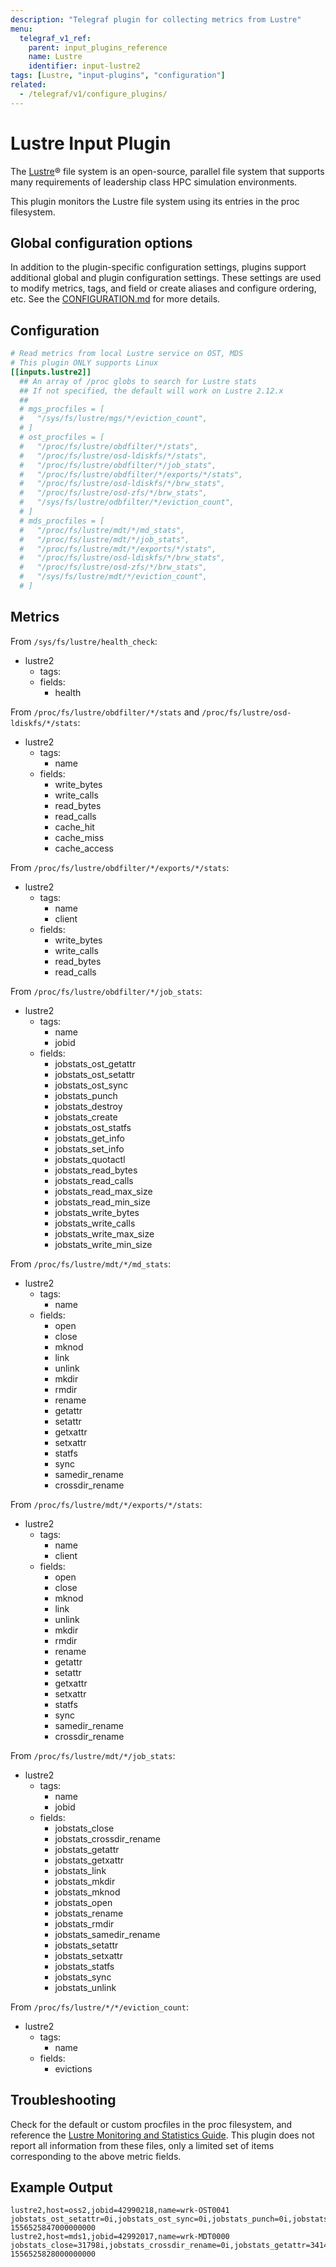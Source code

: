 ```yaml
---
description: "Telegraf plugin for collecting metrics from Lustre"
menu:
  telegraf_v1_ref:
    parent: input_plugins_reference
    name: Lustre
    identifier: input-lustre2
tags: [Lustre, "input-plugins", "configuration"]
related:
  - /telegraf/v1/configure_plugins/
---
```


# Lustre Input Plugin

The [Lustre](http://lustre.org/)® file system is an open-source, parallel file system that
supports many requirements of leadership class HPC simulation environments.

This plugin monitors the Lustre file system using its entries in the proc
filesystem.

## Global configuration options <!-- @/docs/includes/plugin_config.md -->

In addition to the plugin-specific configuration settings, plugins support
additional global and plugin configuration settings. These settings are used to
modify metrics, tags, and field or create aliases and configure ordering, etc.
See the [CONFIGURATION.md](/telegraf/v1/configuration/#plugins) for more details.

[CONFIGURATION.md]: ../../../docs/CONFIGURATION.md#plugins

## Configuration

```toml @sample.conf
# Read metrics from local Lustre service on OST, MDS
# This plugin ONLY supports Linux
[[inputs.lustre2]]
  ## An array of /proc globs to search for Lustre stats
  ## If not specified, the default will work on Lustre 2.12.x
  ##
  # mgs_procfiles = [
  #   "/sys/fs/lustre/mgs/*/eviction_count",
  # ]
  # ost_procfiles = [
  #   "/proc/fs/lustre/obdfilter/*/stats",
  #   "/proc/fs/lustre/osd-ldiskfs/*/stats",
  #   "/proc/fs/lustre/obdfilter/*/job_stats",
  #   "/proc/fs/lustre/obdfilter/*/exports/*/stats",
  #   "/proc/fs/lustre/osd-ldiskfs/*/brw_stats",
  #   "/proc/fs/lustre/osd-zfs/*/brw_stats",
  #   "/sys/fs/lustre/odbfilter/*/eviction_count",
  # ]
  # mds_procfiles = [
  #   "/proc/fs/lustre/mdt/*/md_stats",
  #   "/proc/fs/lustre/mdt/*/job_stats",
  #   "/proc/fs/lustre/mdt/*/exports/*/stats",
  #   "/proc/fs/lustre/osd-ldiskfs/*/brw_stats",
  #   "/proc/fs/lustre/osd-zfs/*/brw_stats",
  #   "/sys/fs/lustre/mdt/*/eviction_count",
  # ]
```

## Metrics

From `/sys/fs/lustre/health_check`:

- lustre2
  - tags:
  - fields:
    - health

From `/proc/fs/lustre/obdfilter/*/stats` and
`/proc/fs/lustre/osd-ldiskfs/*/stats`:

- lustre2
  - tags:
    - name
  - fields:
    - write_bytes
    - write_calls
    - read_bytes
    - read_calls
    - cache_hit
    - cache_miss
    - cache_access

From `/proc/fs/lustre/obdfilter/*/exports/*/stats`:

- lustre2
  - tags:
    - name
    - client
  - fields:
    - write_bytes
    - write_calls
    - read_bytes
    - read_calls

From `/proc/fs/lustre/obdfilter/*/job_stats`:

- lustre2
  - tags:
    - name
    - jobid
  - fields:
    - jobstats_ost_getattr
    - jobstats_ost_setattr
    - jobstats_ost_sync
    - jobstats_punch
    - jobstats_destroy
    - jobstats_create
    - jobstats_ost_statfs
    - jobstats_get_info
    - jobstats_set_info
    - jobstats_quotactl
    - jobstats_read_bytes
    - jobstats_read_calls
    - jobstats_read_max_size
    - jobstats_read_min_size
    - jobstats_write_bytes
    - jobstats_write_calls
    - jobstats_write_max_size
    - jobstats_write_min_size

From `/proc/fs/lustre/mdt/*/md_stats`:

- lustre2
  - tags:
    - name
  - fields:
    - open
    - close
    - mknod
    - link
    - unlink
    - mkdir
    - rmdir
    - rename
    - getattr
    - setattr
    - getxattr
    - setxattr
    - statfs
    - sync
    - samedir_rename
    - crossdir_rename

From `/proc/fs/lustre/mdt/*/exports/*/stats`:

- lustre2
  - tags:
    - name
    - client
  - fields:
    - open
    - close
    - mknod
    - link
    - unlink
    - mkdir
    - rmdir
    - rename
    - getattr
    - setattr
    - getxattr
    - setxattr
    - statfs
    - sync
    - samedir_rename
    - crossdir_rename

From `/proc/fs/lustre/mdt/*/job_stats`:

- lustre2
  - tags:
    - name
    - jobid
  - fields:
    - jobstats_close
    - jobstats_crossdir_rename
    - jobstats_getattr
    - jobstats_getxattr
    - jobstats_link
    - jobstats_mkdir
    - jobstats_mknod
    - jobstats_open
    - jobstats_rename
    - jobstats_rmdir
    - jobstats_samedir_rename
    - jobstats_setattr
    - jobstats_setxattr
    - jobstats_statfs
    - jobstats_sync
    - jobstats_unlink

From `/proc/fs/lustre/*/*/eviction_count`:

- lustre2
  - tags:
    - name
  - fields:
    - evictions

## Troubleshooting

Check for the default or custom procfiles in the proc filesystem, and reference
the [Lustre Monitoring and Statistics Guide](http://wiki.lustre.org/Lustre_Monitoring_and_Statistics_Guide).  This plugin does not
report all information from these files, only a limited set of items
corresponding to the above metric fields.

## Example Output

```text
lustre2,host=oss2,jobid=42990218,name=wrk-OST0041 jobstats_ost_setattr=0i,jobstats_ost_sync=0i,jobstats_punch=0i,jobstats_read_bytes=4096i,jobstats_read_calls=1i,jobstats_read_max_size=4096i,jobstats_read_min_size=4096i,jobstats_write_bytes=310206488i,jobstats_write_calls=7423i,jobstats_write_max_size=53048i,jobstats_write_min_size=8820i 1556525847000000000
lustre2,host=mds1,jobid=42992017,name=wrk-MDT0000 jobstats_close=31798i,jobstats_crossdir_rename=0i,jobstats_getattr=34146i,jobstats_getxattr=15i,jobstats_link=0i,jobstats_mkdir=658i,jobstats_mknod=0i,jobstats_open=31797i,jobstats_rename=0i,jobstats_rmdir=0i,jobstats_samedir_rename=0i,jobstats_setattr=1788i,jobstats_setxattr=0i,jobstats_statfs=0i,jobstats_sync=0i,jobstats_unlink=0i 1556525828000000000
```

[lustre]: http://lustre.org/
[guide]: http://wiki.lustre.org/Lustre_Monitoring_and_Statistics_Guide
